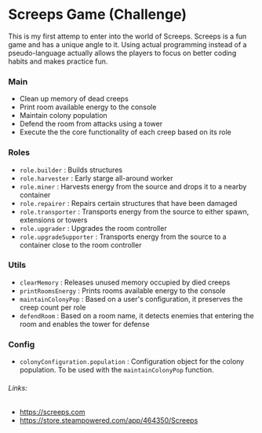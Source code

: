 # Screeps Game (Challenge)

This is my first attemp to enter into the world of Screeps. Screeps is a fun game and has a unique angle to it. Using actual programming instead of a pseudo-language actually allows the players to focus on better coding habits and makes practice fun.

### Main

- Clean up memory of dead creeps
- Print room available energy to the console
- Maintain colony population
- Defend the room from attacks using a tower
- Execute the the core functionality of each creep based on its role

### Roles

- `role.builder` : Builds structures
- `role.harvester` : Early starge all-around worker
- `role.miner` : Harvests energy from the source and drops it to a nearby container
- `role.repairer` : Repairs certain structures that have been damaged
- `role.transporter` : Transports energy from the source to either spawn, extensions or towers
- `role.upgrader` : Upgrades the room controller
- `role.upgradeSupporter` : Transports energy from the source to a container close to the room controller

### Utils

- `clearMemory` : Releases unused memory occupied by died creeps
- `printRoomsEnergy` : Prints rooms available energy to the console
- `maintainColonyPop` : Based on a user's configuration, it preserves the creep count per role
- `defendRoom` : Based on a room name, it detects enemies that entering the room and enables the tower for defense

### Config

- `colonyConfiguration.population` : Configuration object for the colony population. To be used with the `maintainColonyPop` function.

###### Links:

- https://screeps.com
- https://store.steampowered.com/app/464350/Screeps

